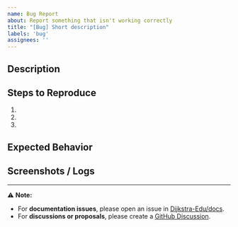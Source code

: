```yaml
---
name: Bug Report
about: Report something that isn't working correctly
title: "[Bug] Short description"
labels: 'bug'
assignees: ''
---
```


## Description
<!-- A clear and concise description of the bug -->

## Steps to Reproduce
1. 
2. 
3. 

## Expected Behavior
<!-- What you expected to happen -->

## Screenshots / Logs
<!-- If applicable, add screenshots or logs to help explain -->

---

⚠️ **Note:**  
- For **documentation issues**, please open an issue in [Dijkstra-Edu/docs](https://github.com/Dijkstra-Edu/docs).  
- For **discussions or proposals**, please create a [GitHub Discussion](../../discussions).

